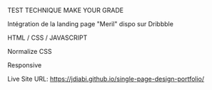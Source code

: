 TEST TECHNIQUE MAKE YOUR GRADE

Intégration de la landing page "Meril" dispo sur Dribbble

HTML / CSS / JAVASCRIPT

Normalize CSS

Responsive

Live Site URL: https://jdiabi.github.io/single-page-design-portfolio/
